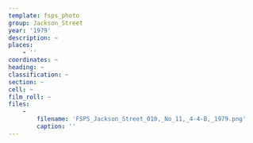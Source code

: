 ```yaml
---
template: fsps_photo
group: Jackson_Street
year: '1979'
description: ~
places:
    - ''
coordinates: ~
heading: ~
classification: ~
section: ~
cell: ~
film_roll: ~
files:
    -
        filename: 'FSPS_Jackson_Street_010,_No_11,_4-4-B,_1979.png'
        caption: ''
---
```

